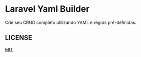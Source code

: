 # Laravel Yaml Builder  
  
Crie seu CRUD completo utilizando YAML e regras pré-definidas.  
  
## LICENSE  
[MIT](./LICENSE.md)
